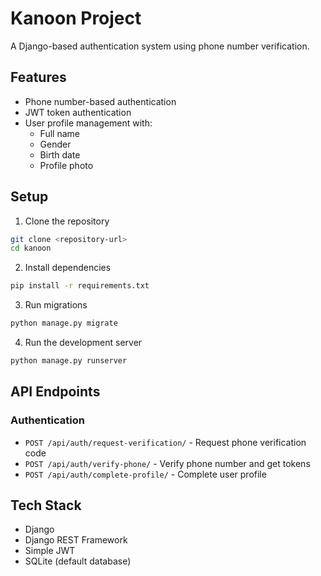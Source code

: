 # Kanoon Project

A Django-based authentication system using phone number verification.

## Features

- Phone number-based authentication
- JWT token authentication
- User profile management with:
  - Full name
  - Gender
  - Birth date
  - Profile photo

## Setup

1. Clone the repository
```bash
git clone <repository-url>
cd kanoon
```

2. Install dependencies
```bash
pip install -r requirements.txt
```

3. Run migrations
```bash
python manage.py migrate
```

4. Run the development server
```bash
python manage.py runserver
```

## API Endpoints

### Authentication

- `POST /api/auth/request-verification/` - Request phone verification code
- `POST /api/auth/verify-phone/` - Verify phone number and get tokens
- `POST /api/auth/complete-profile/` - Complete user profile

## Tech Stack

- Django
- Django REST Framework
- Simple JWT
- SQLite (default database)
